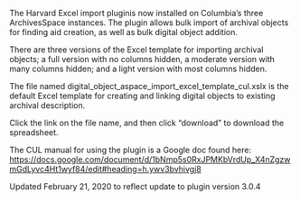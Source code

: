The Harvard Excel import pluginis now installed on Columbia’s three ArchivesSpace instances. The plugin allows bulk import of archival objects for finding aid creation, as well as bulk digital object addition. 

There are three versions of the Excel template for importing archival objects; a full version with no columns hidden, a moderate version with many columns hidden; and a light version with most columns hidden. 

The file named digital_object_aspace_import_excel_template_cul.xslx is the default Excel template for creating and linking digital objects to existing archival description.

Click the link on the file name, and then click “download” to download the spreadsheet.

The CUL manual for using the plugin is a Google doc found here: https://docs.google.com/document/d/1bNmp5s0RxJPMKbVrdUp_X4nZgzwmGdLyvc4Ht1wyf84/edit#heading=h.ywv3bvhivgj8

Updated February 21, 2020 to reflect update to plugin version 3.0.4